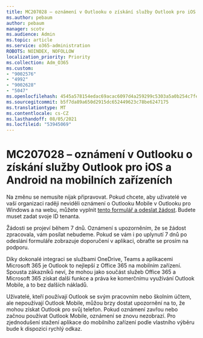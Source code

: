 ```yaml
---
title: MC207028 – oznámení v Outlooku o získání služby Outlook pro iOS a Android na mobilních zařízeních
ms.author: pebaum
author: pebaum
manager: scotv
ms.audience: Admin
ms.topic: article
ms.service: o365-administration
ROBOTS: NOINDEX, NOFOLLOW
localization_priority: Priority
ms.collection: Adm_O365
ms.custom:
- "9002576"
- "4992"
- "9002628"
- "5047"
ms.openlocfilehash: 4545a578154edac69acac6097d4a259299c5303a5a0b254c7fe0c57869b7bcab
ms.sourcegitcommit: b5f7da89a650d2915dc652449623c78be6247175
ms.translationtype: MT
ms.contentlocale: cs-CZ
ms.lasthandoff: 08/05/2021
ms.locfileid: "53945069"
---
```

# <a name="mc207028---notifications-in-outlook-to-obtain-outlook-for-ios-and-android-on-mobile-devices"></a>MC207028 – oznámení v Outlooku o získání služby Outlook pro iOS a Android na mobilních zařízeních

Na změnu se nemusíte nijak připravovat. Pokud chcete, aby uživatelé ve vaší organizaci raději neviděli oznámení o Outlooku Mobile v Outlooku pro Windows a na webu, můžete vyplnit [tento formulář a odeslat žádost](https://aka.ms/MC207028). Budete muset zadat svoje ID tenanta. 

Žádosti se projeví během 7 dnů. Oznámení s upozorněním, že se žádost zpracovala, vám posílat nebudeme. Pokud se vám i po uplynutí 7 dnů po odeslání formuláře zobrazuje doporučení v aplikaci, obraťte se prosím na podporu.

Díky dokonalé integraci se službami OneDrive, Teams a aplikacemi Microsoft 365 je Outlook to nejlepší z Office 365 na mobilním zařízení. Spousta zákazníků neví, že mohou jako součást služeb Office 365 a Microsoft 365 získat další funkce a práva ke komerčnímu využívání Outlook Mobile, a to bez dalších nákladů.

Uživatelé, kteří používají Outlook se svým pracovním nebo školním účtem, ale nepoužívají Outlook Mobile, můžou brzy dostat upozornění na to, že mohou získat Outlook pro svůj telefon. Pokud oznámení zavřou nebo začnou používat Outlook Mobile, oznámení se znovu nezobrazí. Pro zjednodušení stažení aplikace do mobilního zařízení podle vlastního výběru bude k dispozici rychlý odkaz.
